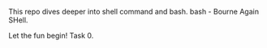 This repo dives deeper into shell command and bash.
bash - Bourne Again SHell.

Let the fun begin! Task 0.
